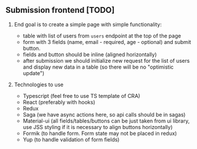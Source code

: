 ## Submission frontend [TODO]

1. End goal is to create a simple page with simple functionality: 
    - table with list of users from `users` endpoint at the top of the page
    - form with 3 fields (name, email - required, age - optional) and submit button.
    - fields and button should be inline (aligned horizontally)
    - after submission we should initialize new request for the list of users and display new data in a table (so there will be no "optimistic update")
    
2. Technologies to use
    - Typescript (feel free to use TS template of CRA)
    - React (preferably with hooks)
    - Redux
    - Saga (we have async actions here, so api calls should be in sagas)
    - Material-ui (all fields/tables/buttons can be just taken from ui library, use JSS styling if it is necessary to align buttons horizontally)
    - Formik (to handle form. Form state may not be placed in redux)
    - Yup (to handle validation of form fields)